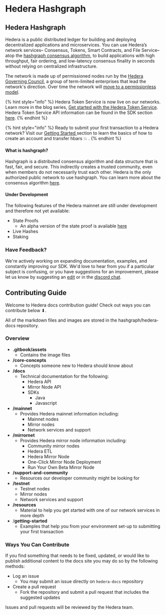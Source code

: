 # Hedera Hashgraph

## Hedera Hashgraph

Hedera is a public distributed ledger for building and deploying decentralized applications and microservices. You can use Hedera’s network services– Consensus, Tokens, Smart Contracts, and File Service–atop the [hashgraph consensus algorithm](core-concepts/hashgraph-consensus-algorithms/), to build applications with high throughput, fair ordering, and low-latency consensus finality in seconds without relying on centralized infrastructure.

The network is made up of permissioned nodes run by the [Hedera Governing Council](https://hedera.com/council), a group of term-limited enterprises that lead the network's direction. Over time the network will [move to a permissionless model](https://www.youtube.com/watch?v=QTNNYeSks-s).

{% hint style="info" %}
Hedera Token Service is now live on our networks. Learn more in the blog series, [Get started with the Hedera Token Service](https://hedera.com/blog/get-started-with-the-hedera-token-service-part-1). Hedera Token Service API information can be found in the SDK section [here](docs/sdks/tokens/). 
{% endhint %}

{% hint style="info" %}
Ready to submit your first transaction to a Hedera network? Visit our [Getting Started ](getting-started/introduction.md)section to learn the basics of how to create an account and transfer hbars 💥 . 
{% endhint %}

#### What is hashgraph?

Hashgraph is a distributed consensus algorithm and data structure that is fast, fair, and secure. This indirectly creates a trusted community, even when members do not necessarily trust each other. Hedera is the only authorized public network to use hashgraph. You can learn more about the consensus algorithm [here](core-concepts/hashgraph-consensus-algorithms/).

#### Under Development

The following features of the Hedera mainnet are still under development and therefore not yet available:

* State Proofs
  * An alpha version of the state proof is available [here](docs/mirror-node-api/cryptocurrency-api.md#state-proof-alpha)
* Live Hashes
* Staking

### Have Feedback?

We're actively working on expanding documentation, examples, and constantly improving our SDK. We'd love to hear from you if a particular subject is confusing, or you have suggestions for an improvement, please let us know by suggesting an [edit](https://github.com/hashgraph/hedera-docs) or in the [discord chat](https://hedera.com/discord).

## Contributing Guide

Welcome to Hedera docs contribution guide! Check out ways you can contribute below ⬇.

All of the markdown files and images are stored in the hashgraph/hedera-docs repository.

### Overview

* **.gitbook/assets**
  * Contains the image files
* **/core-concepts**
  * Concepts someone new to Hedera should know about
* **/docs**
  * Technical documentation for the following:
    * Hedera API
    * Mirror Node API
    * SDKs
      * Java
      * Javascript
* **/mainnet**
  * Provides Hedera mainnet information including:
    * Mainnet nodes
    * Mirror nodes
    * Network services and support
* **/mirrornet**
  * Provides Hedera mirror node information including:
    * Community mirror nodes
    * Hedera ETL
    * Hedera Mirror Node
    * One-Click Mirror Node Deployment
    * Run Your Own Beta Mirror Node
* **/support-and-community**
  * Resources our developer community might be looking for
* **/testnet**
  * Testnet nodes
  * Mirror nodes
  * Network services and support
* **/resources**
  * Material to help you get started with one of our network services in more depth
* /**getting-started**
  * Examples that help you from your environment set-up to submitting your first transaction

### Ways You Can Contribute

If you find something that needs to be fixed, updated, or would like to publish additional content to the docs site you may do so by the following methods:

* Log an issue
  * You may submit an issue directly on `hedera-docs` repository 
* Create a pull request 
  * Fork the repository and submit a pull request that includes the suggested updates 

Issues and pull requests will be reviewed by the Hedera team. 

